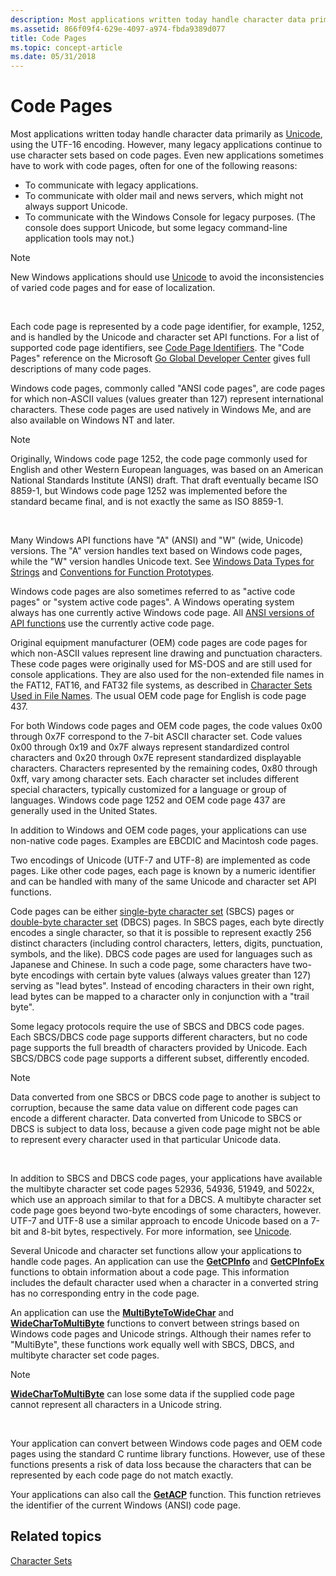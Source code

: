 ```yaml
---
description: Most applications written today handle character data primarily as Unicode, using the UTF-16 encoding.
ms.assetid: 866f09f4-629e-4097-a974-fbda9389d077
title: Code Pages
ms.topic: concept-article
ms.date: 05/31/2018
---
```


# Code Pages

Most applications written today handle character data primarily as [Unicode](unicode.md), using the UTF-16 encoding. However, many legacy applications continue to use character sets based on code pages. Even new applications sometimes have to work with code pages, often for one of the following reasons:

-   To communicate with legacy applications.
-   To communicate with older mail and news servers, which might not always support Unicode.
-   To communicate with the Windows Console for legacy purposes. (The console does support Unicode, but some legacy command-line application tools may not.)

> [!Note]  
> New Windows applications should use [Unicode](unicode.md) to avoid the inconsistencies of varied code pages and for ease of localization.

 

Each code page is represented by a code page identifier, for example, 1252, and is handled by the Unicode and character set API functions. For a list of supported code page identifiers, see [Code Page Identifiers](code-page-identifiers.md). The "Code Pages" reference on the Microsoft [Go Global Developer Center](https://msdn.microsoft.com/goglobal) gives full descriptions of many code pages.

Windows code pages, commonly called "ANSI code pages", are code pages for which non-ASCII values (values greater than 127) represent international characters. These code pages are used natively in Windows Me, and are also available on Windows NT and later.

> [!Note]  
> Originally, Windows code page 1252, the code page commonly used for English and other Western European languages, was based on an American National Standards Institute (ANSI) draft. That draft eventually became ISO 8859-1, but Windows code page 1252 was implemented before the standard became final, and is not exactly the same as ISO 8859-1.

 

Many Windows API functions have "A" (ANSI) and "W" (wide, Unicode) versions. The "A" version handles text based on Windows code pages, while the "W" version handles Unicode text. See [Windows Data Types for Strings](windows-data-types-for-strings.md) and [Conventions for Function Prototypes](conventions-for-function-prototypes.md).

Windows code pages are also sometimes referred to as "active code pages" or "system active code pages". A Windows operating system always has one currently active Windows code page. All [ANSI versions of API functions](conventions-for-function-prototypes.md) use the currently active code page.

Original equipment manufacturer (OEM) code pages are code pages for which non-ASCII values represent line drawing and punctuation characters. These code pages were originally used for MS-DOS and are still used for console applications. They are also used for the non-extended file names in the FAT12, FAT16, and FAT32 file systems, as described in [Character Sets Used in File Names](character-sets-used-in-file-names.md). The usual OEM code page for English is code page 437.

For both Windows code pages and OEM code pages, the code values 0x00 through 0x7F correspond to the 7-bit ASCII character set. Code values 0x00 through 0x19 and 0x7F always represent standardized control characters and 0x20 through 0x7E represent standardized displayable characters. Characters represented by the remaining codes, 0x80 through 0xff, vary among character sets. Each character set includes different special characters, typically customized for a language or group of languages. Windows code page 1252 and OEM code page 437 are generally used in the United States.

In addition to Windows and OEM code pages, your applications can use non-native code pages. Examples are EBCDIC and Macintosh code pages.

Two encodings of Unicode (UTF-7 and UTF-8) are implemented as code pages. Like other code pages, each page is known by a numeric identifier and can be handled with many of the same Unicode and character set API functions.

Code pages can be either [single-byte character set](single-byte-character-sets.md) (SBCS) pages or [double-byte character set](double-byte-character-sets.md) (DBCS) pages. In SBCS pages, each byte directly encodes a single character, so that it is possible to represent exactly 256 distinct characters (including control characters, letters, digits, punctuation, symbols, and the like). DBCS code pages are used for languages such as Japanese and Chinese. In such a code page, some characters have two-byte encodings with certain byte values (always values greater than 127) serving as "lead bytes". Instead of encoding characters in their own right, lead bytes can be mapped to a character only in conjunction with a "trail byte".

Some legacy protocols require the use of SBCS and DBCS code pages. Each SBCS/DBCS code page supports different characters, but no code page supports the full breadth of characters provided by Unicode. Each SBCS/DBCS code page supports a different subset, differently encoded.

> [!Note]  
> Data converted from one SBCS or DBCS code page to another is subject to corruption, because the same data value on different code pages can encode a different character. Data converted from Unicode to SBCS or DBCS is subject to data loss, because a given code page might not be able to represent every character used in that particular Unicode data.

 

In addition to SBCS and DBCS code pages, your applications have available the multibyte character set code pages 52936, 54936, 51949, and 5022x, which use an approach similar to that for a DBCS. A multibyte character set code page goes beyond two-byte encodings of some characters, however. UTF-7 and UTF-8 use a similar approach to encode Unicode based on a 7-bit and 8-bit bytes, respectively. For more information, see [Unicode](unicode.md).

Several Unicode and character set functions allow your applications to handle code pages. An application can use the [**GetCPInfo**](/windows/desktop/api/Winnls/nf-winnls-getcpinfo) and [**GetCPInfoEx**](/windows/desktop/api/Winnls/nf-winnls-getcpinfoexa) functions to obtain information about a code page. This information includes the default character used when a character in a converted string has no corresponding entry in the code page.

An application can use the [**MultiByteToWideChar**](/windows/desktop/api/Stringapiset/nf-stringapiset-multibytetowidechar) and [**WideCharToMultiByte**](/windows/desktop/api/Stringapiset/nf-stringapiset-widechartomultibyte) functions to convert between strings based on Windows code pages and Unicode strings. Although their names refer to "MultiByte", these functions work equally well with SBCS, DBCS, and multibyte character set code pages.

> [!Note]  
> [**WideCharToMultiByte**](/windows/desktop/api/Stringapiset/nf-stringapiset-widechartomultibyte) can lose some data if the supplied code page cannot represent all characters in a Unicode string.

 

Your application can convert between Windows code pages and OEM code pages using the standard C runtime library functions. However, use of these functions presents a risk of data loss because the characters that can be represented by each code page do not match exactly.

Your applications can also call the [**GetACP**](/windows/desktop/api/Winnls/nf-winnls-getacp) function. This function retrieves the identifier of the current Windows (ANSI) code page.

## Related topics

<dl> <dt>

[Character Sets](character-sets.md)
</dt> </dl>

 

 



